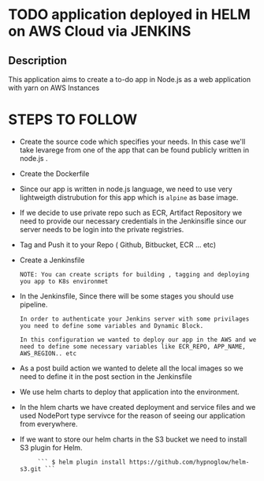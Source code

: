 # TODO application deployed in HELM on AWS Cloud via JENKINS


## Description


This application aims to create a to-do app in Node.js as a web application with yarn on AWS Instances


# STEPS TO FOLLOW

- Create the source code which specifies your needs. In this case we'll take levarege from one of the app that can be found publicly written in node.js .


-  Create the Dockerfile 

-   Since our app is written in node.js language, we need to use very lightweigth distrubution for this app which is  ``` alpine ``` as base image.

-   If we decide to use private repo such as ECR, Artifact Repository we need to provide our necessary credentials in the Jenkinsifle since our server needs to be login into the private registries.
    
-   Tag and Push it to your Repo ( Github, Bitbucket, ECR ... etc)

-   Create a Jenkinsfile

    ``` NOTE: You can create scripts for building , tagging and deploying you app to K8s environmet ```

-   In the Jenkinsfile, Since there will be some stages you should use pipeline. 

        In order to authenticate your Jenkins server with some privilages you need to define some variables and Dynamic Block.

        In this configuration we wanted to deploy our app in the AWS and we need to define some necessary variables like ECR_REPO, APP_NAME, AWS_REGION.. etc

 -  As a post build  action we wanted to delete all the local images so we need to define it in the post section in the Jenkinsfile

 - We use helm charts to deploy that application into the environment.

 -  In the hlem charts we have created deployment and service files and we used NodePort type servivce for the reason of seeing our application from everywhere.

 - If we want to store our helm charts in the S3 bucket we need to install S3 plugin for Helm. 

            ``` $ helm plugin install https://github.com/hypnoglow/helm-s3.git ```







